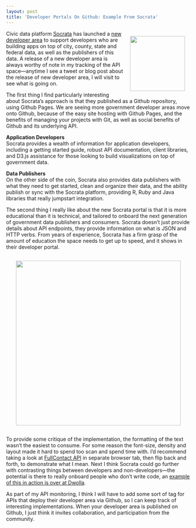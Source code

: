 ```yaml
---
layout: post
title: 'Developer Portals On Github: Example From Socrata'
---
```

<p><a href="http://www.socrata.com/"><img style="padding: 15px;" src="https://s3.amazonaws.com/kinlane-productions/api-service-providers/socrata/socrata-data-experience-logo.png" alt="" width="150" align="right" /></a></p>
<p>Civic data platform <a href="http://www.socrata.com/">Socrata</a> has launched a <a href="http://dev.socrata.com/">new developer area</a> to support developers who are building apps on top of city, county, state and federal data, as well as the publishers of this data. A release of a new developer area is always worthy of note in my tracking of the API space&mdash;anytime I see a tweet or blog post about the release of new developer area, I will visit to see what is going on.</p>
<p>The first thing I find particularly interesting about Socrata&rsquo;s approach is that they published as a Github repository, using Github Pages. We are seeing more government developer areas move onto Github, because of the easy site hosting with Github Pages, and the benefits of managing your projects with Git, as well as social benefits of Github and its underlying API.</p>
<p><strong>Application Developers</strong><br /> Socrata provides a wealth of information for application developers, including a getting started guide, robust API documentation, client libraries, and D3.js assistance for those looking to build visualizations on top of government data.</p>
<p><strong>Data Publishers</strong><br /> On the other side of the coin, Socrata also provides data publishers with what they need to get started, clean and organize their data, and the ability publish or sync with the Socrata platform, providing R, Ruby and Java libraries that really jumpstart integration.</p>
<p>The second thing I really like about the new Socrata portal is that it is more educational than it is technical, and tailored to onboard the next generation of government data publishers and consumers. Socrata doesn&rsquo;t just provide details about API endpoints, they provide information on what is JSON and HTTP verbs. From years of experience, Socrata has a firm grasp of the amount of education the space needs to get up to speed, and it shows in their developer portal.</p>
<p><a href="http://dev.socrata.com/"><img style="padding: 15px; display: block; margin-left: auto; margin-right: auto;" src="https://s3.amazonaws.com/kinlane-productions/api-service-providers/socrata/socrata-developers.png" alt="" width="450" align="center" /></a></p>
<p>To provide some critique of the implementation, the formatting of the text wasn&rsquo;t the easiest to consume. For some reason the font-size, density and layout made it hard to spend too scan and spend time with. I&rsquo;d recommend taking a look at <a href="http://www.fullcontact.com/developer/docs/">FullContact API</a> in separate browser tab, then flip back and forth, to demonstrate what I mean. Next I think Socrata could go further with contrasting things between developers and non-developers&mdash;the potential is there to really onboard people who don&rsquo;t write code, an <a href="https://developers.dwolla.com/">example of this in action is over at Dwolla</a>.</p>
<p>As part of my API monitoring, I think I will have to add some sort of tag for APIs that deploy their developer area via Github, so I can keep track of interesting implementations. When your developer area is published on Github, I just think it invites collaboration, and participation from the community.</p>